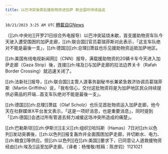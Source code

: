 ```yaml
---
title: 以巴冲突後首批援助物资进加萨 联合国吁持续运送
---
```

`10/21/2023 3:25 AM UTC` [轉載自GNews](https://gnews.org/articles/1863079)

（[[zh:中央社]]开罗21日综合外电报导）以巴冲突延烧未歇，首支援助物资车队今天驶入遭受围困的加萨走廊，[[zh:联合国]]官员葛瑞菲斯对此表示，「这支车队绝对不能是最後一支」，[[zh:德国]][[zh:总理]]萧兹也乐见援助物资运抵加萨地区。

[[zh:美国有线电视新闻网]]（CNN）报导，满载援助物资的20辆卡车今天进入加萨走廊（Gaza Strip）後，连接[[zh:埃及]]与加萨走廊的拉法边界关卡（Rafah Border Crossing）就迅速关闭了。

[[zh:法新社]]报导，[[zh:联合国]]主管人道事务副秘书长兼紧急救济协调员葛瑞菲斯（Martin Griffiths）说，「我有信心，交付这批物资将是为加萨地区民众持续提供必需品的开端…首支车队绝对不能是最後一支」。

[[zh:德国]][[zh:总理]]萧兹（Olaf Scholz）也乐见首批物资运入加萨走廊，他今天在社群媒体X平台发文表示，「这是一项好消息，也是重要消息」，同时提到「[[zh:德国]]会透过所有管道去努力减缓这场冲突所造成的痛楚」。

[[zh:巴勒斯坦]][[zh:伊斯兰]]主义[[zh:组织]]哈玛斯（Hamas）7日对[[zh:以色列]]发动突袭後，[[zh:以色列]]报复轰炸并全面围困加萨走廊，并切断水、电力、[[zh:粮食]]等供应。但[[zh:以色列]]在[[zh:美国]]要求下，已同意让人道救援物资经由[[zh:埃及]]运至加萨走廊。（译者：杨惟敬/核稿：陈彦钧）1121021
